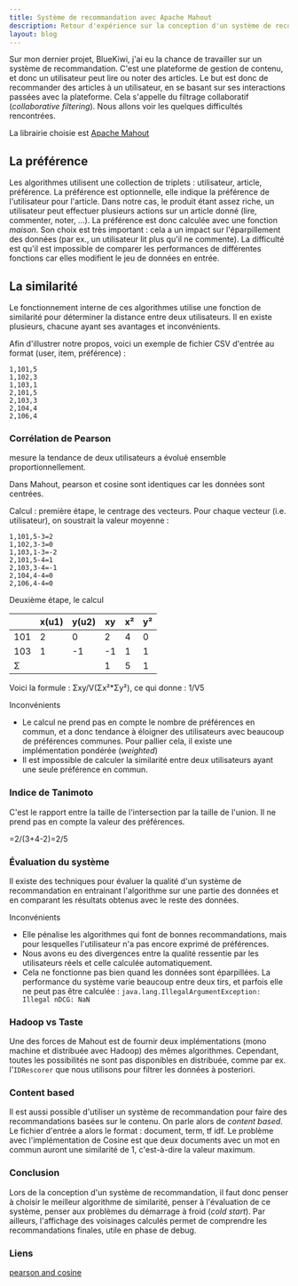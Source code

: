 ```yaml
---
title: Système de recommandation avec Apache Mahout
description: Retour d'expérience sur la conception d'un système de recommandation avec Apache Mahout
layout: blog
---
```

Sur mon dernier projet, BlueKiwi, j'ai eu la chance de
travailler sur un système de recommandation. C'est une plateforme de gestion de contenu, et donc un
utilisateur peut lire ou noter des articles. Le but est donc de recommander des articles à un
utilisateur, en se basant sur ses interactions passées avec la plateforme. Cela s'appelle du
filtrage collaboratif (*collaborative filtering*). Nous allons voir les quelques difficultés
rencontrées.

La librairie choisie est [Apache Mahout](http://mahout.apache.org/)

## La préférence

Les algorithmes utilisent une collection de triplets : utilisateur, article, préférence. La
préférence est optionnelle, elle indique la préférence de l'utilisateur pour l'article. Dans notre
cas, le produit étant assez riche, un utilisateur peut effectuer plusieurs actions sur un article
donné (lire, commenter, noter, …). La préférence est donc calculée avec une fonction *maison*. Son
choix est très important : cela a un impact sur l'éparpillement des données (par ex., un utilisateur
lit plus qu'il ne commente). La difficulté est qu'il est impossible de comparer les performances de
différentes fonctions car elles modifient le jeu de données en entrée.

## La similarité

Le fonctionnement interne de ces algorithmes utilise une fonction de similarité pour déterminer la
distance entre deux utilisateurs. Il en existe plusieurs, chacune ayant ses avantages et
inconvénients.

Afin d'illustrer notre propos, voici un exemple de fichier CSV d'entrée au format (user, item,
préférence) :

```
1,101,5
1,102,3
1,103,1
2,101,5
2,103,3
2,104,4
2,106,4
```

### Corrélation de Pearson

mesure la tendance de deux utilisateurs a évolué ensemble proportionnellement.

Dans Mahout, pearson et cosine sont identiques car les données sont centrées.

Calcul : première étape, le centrage des vecteurs. Pour chaque vecteur (i.e. utilisateur), on
soustrait la valeur moyenne :

```
1,101,5-3=2
1,102,3-3=0
1,103,1-3=-2
2,101,5-4=1
2,103,3-4=-1
2,104,4-4=0
2,106,4-4=0
```

Deuxième étape, le calcul

|     | x(u1) | y(u2) | xy  | x²  | y²  |
|-----|-------|-------|-----|-----|-----|
| 101 | 2     | 0     | 2   | 4   | 0   |
| 103 | 1     | -1    | -1  | 1   | 1   |
| Σ   |       |       | 1   | 5   | 1   |

Voici la formule : Σxy/V(Σx²\*Σy²), ce qui donne : 1/V5

Inconvénients

-   Le calcul ne prend pas en compte le nombre de préférences en commun, et a donc tendance à
    éloigner des utilisateurs avec beaucoup de préférences communes. Pour pallier cela, il existe
    une implémentation pondérée (*weighted*)
-   Il est impossible de calculer la similarité entre deux utilisateurs ayant une seule préférence
    en commun.

### Indice de Tanimoto

C'est le rapport entre la taille de l'intersection par la taille de l'union. Il ne prend pas en
compte la valeur des préférences.

=2/(3+4-2)=2/5

### Évaluation du système

Il existe des techniques pour évaluer la qualité d'un système de recommandation en entrainant
l'algorithme sur une partie des données et en comparant les résultats obtenus avec le reste des
données.

Inconvénients

-   Elle pénalise les algorithmes qui font de bonnes recommandations, mais pour lesquelles
    l'utilisateur n'a pas encore exprimé de préférences.
-   Nous avons eu des divergences entre la qualité ressentie par les utilisateurs réels et celle
    calculée automatiquement.
-   Cela ne fonctionne pas bien quand les données sont éparpillées. La performance du système varie
    beaucoup entre deux tirs, et parfois elle ne peut pas être calculée :
    `java.lang.IllegalArgumentException: Illegal nDCG: NaN`

### Hadoop vs Taste

Une des forces de Mahout est de fournir deux implémentations (mono machine et distribuée avec
Hadoop) des mêmes algorithmes. Cependant, toutes les possibilités ne sont pas disponibles en
distribuée, comme par ex. l'`IDRescorer` que nous utilisons pour filtrer les données à posteriori.

### Content based

Il est aussi possible d'utiliser un système de recommandation pour faire des recommandations basées
sur le contenu. On parle alors de *content based*. Le fichier d'entrée a alors le format : document,
term, tf idf. Le problème avec l'implémentation de Cosine est que deux documents avec un mot en
commun auront une similarité de 1, c'est-à-dire la valeur maximum.

### Conclusion

Lors de la conception d'un système de recommandation, il faut donc penser à choisir le meilleur
algorithme de similarité, penser à l'évaluation de ce système, penser aux problèmes du démarrage à
froid (*cold start*). Par ailleurs, l'affichage des voisinages calculés permet de comprendre les
recommandations finales, utile en phase de debug.

### Liens

[pearson and
cosine](http://brenocon.com/blog/2012/03/cosine-similarity-pearson-correlation-and-ols-coefficients/)
